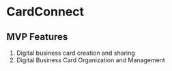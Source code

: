 # CardConnect

## MVP Features
1. Digital business card creation and sharing
2. Digital Business Card Organization and Management
